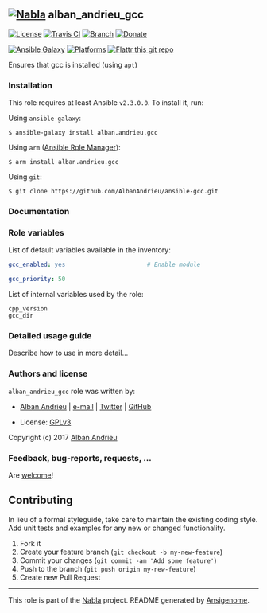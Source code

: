 ## [![Nabla](https://debops.org/images/debops-small.png)](https://github.com/AlbanAndrieu) alban_andrieu_gcc

<!-- This file was generated by Ansigenome. Do not edit this file directly but
     instead have a look at the files in the ./meta/ directory. -->

[![License](http://img.shields.io/:license-apache-blue.svg?style=flat-square)](http://www.apache.org/licenses/LICENSE-2.0.html)
[![Travis CI](https://img.shields.io/travis/AlbanAndrieu/ansible-gcc.svg?style=flat)](https://travis-ci.org/AlbanAndrieu/ansible-gcc)
[![Branch](http://img.shields.io/github/tag/AlbanAndrieu/ansible-gcc.svg?style=flat-square)](https://github.com/AlbanAndrieu/ansible-gcc/tree/master)
[![Donate](https://img.shields.io/gratipay/AlbanAndrieu.svg?style=flat)](https://www.gratipay.com/~AlbanAndrieu)
<!--[![Ansible Galaxy](https://img.shields.io/badge/galaxy-alban.andrieu.gcc-660198.svg?style=flat)](https://galaxy.ansible.com/detail#/role/28260)-->
[![Ansible Galaxy](https://img.shields.io/badge/galaxy-alban.andrieu.gcc-660198.svg?style=flat)](https://galaxy.ansible.com/alban.andrieu/gcc)
[![Platforms](http://img.shields.io/badge/platforms-el%20/%20ubuntu-lightgrey.svg?style=flat)](#)
[![Flattr this git repo](http://api.flattr.com/button/flattr-badge-large.png)](https://flattr.com/submit/auto?user_id=AlbanAndrieu&url=https://github.com/AlbanAndrieu/ansible-gcc&title=ansible-gcc&language=en_GB&tags=github&category=software)

Ensures that gcc is installed (using `apt`)


### Installation

This role requires at least Ansible `v2.3.0.0`. To install it, run:

Using `ansible-galaxy`:
```shell
$ ansible-galaxy install alban.andrieu.gcc
```

Using `arm` ([Ansible Role Manager](https://github.com/mirskytech/ansible-role-manager/)):
```shell
$ arm install alban.andrieu.gcc
```

Using `git`:
```shell
$ git clone https://github.com/AlbanAndrieu/ansible-gcc.git
```

### Documentation

<!---
More information about `alban.andrieu.gcc` can be found in the
[official alban.andrieu.gcc documentation](https://docs.debops.org/en/latest/ansible/roles/ansible-gcc/docs/).
-->


### Role variables

List of default variables available in the inventory:

```YAML
gcc_enabled: yes                       # Enable module

gcc_priority: 50
```

List of internal variables used by the role:

    cpp_version
    gcc_dir
### Detailed usage guide

Describe how to use in more detail...


### Authors and license

`alban_andrieu_gcc` role was written by:

- [Alban Andrieu](fr.linkedin.com/in/nabla/) | [e-mail](mailto:alban.andrieu@free.fr) | [Twitter](https://twitter.com/AlbanAndrieu) | [GitHub](https://github.com/AlbanAndrieu)

- License: [GPLv3](https://tldrlegal.com/license/gnu-general-public-license-v3-%28gpl-3%29)

Copyright (c) 2017 [Alban Andrieu](https://alban.andrieu.com/)

### Feedback, bug-reports, requests, ...

Are [welcome](https://github.com/AlbanAndrieu/ansible-gcc/issues)!

## Contributing
In lieu of a formal styleguide, take care to maintain the existing coding style. Add unit tests and examples for any new or changed functionality.

1. Fork it
2. Create your feature branch (`git checkout -b my-new-feature`)
3. Commit your changes (`git commit -am 'Add some feature'`)
4. Push to the branch (`git push origin my-new-feature`)
5. Create new Pull Request

***

This role is part of the [Nabla](https://github.com/AlbanAndrieu) project.
README generated by [Ansigenome](https://github.com/nickjj/ansigenome/).
